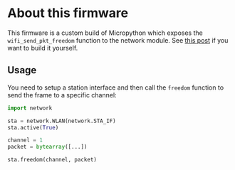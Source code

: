 # About this firmware
This firmware is a custom build of Micropython which exposes the `wifi_send_pkt_freedom` function to the network module. See [this post](https://forum.micropython.org/viewtopic.php?t=3389) if you want to build it yourself.

## Usage
You need to setup a station interface and then call the `freedom` function to send the frame to a specific channel:

```python
import network

sta = network.WLAN(network.STA_IF)
sta.active(True)

channel = 1
packet = bytearray([...])

sta.freedom(channel, packet)
```
